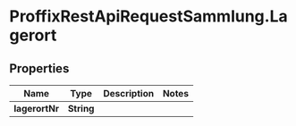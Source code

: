 # ProffixRestApiRequestSammlung.Lagerort

## Properties
Name | Type | Description | Notes
------------ | ------------- | ------------- | -------------
**lagerortNr** | **String** |  | 


